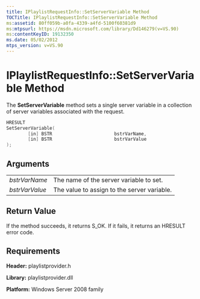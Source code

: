 ```yaml
---
title: IPlaylistRequestInfo::SetServerVariable Method
TOCTitle: IPlaylistRequestInfo::SetServerVariable Method
ms:assetid: 80ff059b-a0fa-4339-a4fd-5100f60381d9
ms:mtpsurl: https://msdn.microsoft.com/library/Dd146279(v=VS.90)
ms:contentKeyID: 19132350
ms.date: 05/02/2012
mtps_version: v=VS.90
---
```


# IPlaylistRequestInfo::SetServerVariable Method

The **SetServerVariable** method sets a single server variable in a collection of server variables associated with the request.

```cpp
HRESULT
SetServerVariable(
        [in] BSTR                       bstrVarName,
        [in] BSTR                       bstrVarValue
);
```

## Arguments

|||
|--- |--- |
|*bstrVarName*|The name of the server variable to set.|
|*bstrVarValue*|The value to assign to the server variable.|

## Return Value

If the method succeeds, it returns S\_OK. If it fails, it returns an HRESULT error code.

## Requirements

**Header:** playlistprovider.h

**Library:** playlistprovider.dll

**Platform:** Windows Server 2008 family
